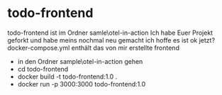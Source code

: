 # todo-frontend

todo-frontend ist im Ordner samle\otel-in-action
Ich habe Euer Projekt geforkt und habe meins nochmal neu gemacht
ich hoffe es ist ok jetzt?
docker-compose.yml enthält das von mir erstellte frontend

- in den Ordner sample\otel-in-action gehen
- cd todo-frontend
- docker build -t todo-frontend:1.0 .
- docker run -p 3000:3000 todo-frontend:1.0
